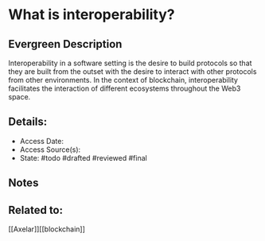 # What is interoperability?
## Evergreen Description
Interoperability in a software setting is the desire to build protocols so that they are built from the outset with the desire to interact with other protocols from other environments. In the context of blockchain, interoperability facilitates the interaction of different ecosystems throughout the Web3 space.
## Details:
- Access Date:
- Access Source(s):
- State: #todo #drafted #reviewed #final 

## Notes

## Related to: 
[[Axelar]][[blockchain]]